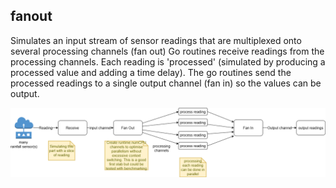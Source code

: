 ## fanout 

Simulates an input stream of sensor readings that are multiplexed onto several processing channels (fan out) 
Go routines receive readings from the processing channels. Each reading is 'processed' (simulated by producing a processed value and adding a time delay). The go routines send the processed readings to a single output channel (fan in) so the values can be output. 

![diagram](./sensors.drawio.png)